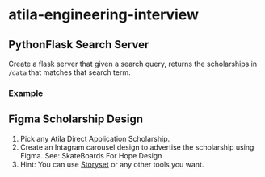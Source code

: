 # atila-engineering-interview


## PythonFlask Search Server

Create a flask server that given a search query, returns the scholarships in `/data` that matches that search term.

### Example


## Figma Scholarship Design

1. Pick any Atila Direct Application Scholarship.
1. Create an Intagram carousel design to advertise the scholarship using Figma. See: SkateBoards For Hope Design
1. Hint: You can use [Storyset](https://storyset.com/) or any other tools you want.
